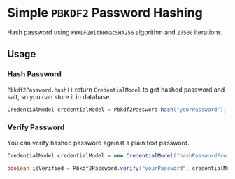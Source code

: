 # Simple `PBKDF2` Password Hashing

Hash password using `PBKDF2WithHmacSHA256` algorithm and `27500` iterations.

## Usage

### Hash Password

`Pbkdf2Password.hash()` return `CredentialModel` to get hashed password and salt, so you can store it in
database.

```java
CredentialModel credentialModel = Pbkdf2Password.hash("yourPassword");
```

### Verify Password

You can verify hashed password against a plain text password.

```java
CredentialModel credentialModel = new CredentialModel("hashPasswordFromDatabase", "saltFromDatabase");

boolean isVerified = Pbkdf2Password.verify("yourPassword", credentialModel);
```
